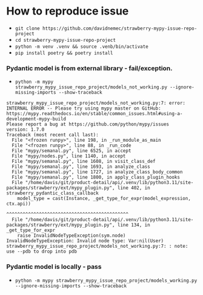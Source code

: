 # How to reproduce issue
- `git clone https://github.com/davidnemec/strawberry-mypy-issue-repo-project`
- `cd strawberry-mypy-issue-repo-project`
- `python -m venv .venv && source .venb/bin/activate`
- `pip install poetry && poetry install`

###  Pydantic model is from external library - fail/exception.
- `python -m mypy strawberry_mypy_issue_repo_project/models_not_working.py --ignore-missing-imports --show-traceback`
```
strawberry_mypy_issue_repo_project/models_not_working.py:7: error: INTERNAL ERROR -- Please try using mypy master on GitHub:
https://mypy.readthedocs.io/en/stable/common_issues.html#using-a-development-mypy-build
Please report a bug at https://github.com/python/mypy/issues
version: 1.7.0
Traceback (most recent call last):
  File "<frozen runpy>", line 198, in _run_module_as_main
  File "<frozen runpy>", line 88, in _run_code
  File "mypy/semanal.py", line 6525, in accept
  File "mypy/nodes.py", line 1140, in accept
  File "mypy/semanal.py", line 1608, in visit_class_def
  File "mypy/semanal.py", line 1693, in analyze_class
  File "mypy/semanal.py", line 1727, in analyze_class_body_common
  File "mypy/semanal.py", line 1800, in apply_class_plugin_hooks
  File "/home/davis/git/product-detail/api/.venv/lib/python3.11/site-packages/strawberry/ext/mypy_plugin.py", line 402, in strawberry_pydantic_class_callback
    model_type = cast(Instance, _get_type_for_expr(model_expression, ctx.api))
                                ^^^^^^^^^^^^^^^^^^^^^^^^^^^^^^^^^^^^^^^^^^^^^
  File "/home/davis/git/product-detail/api/.venv/lib/python3.11/site-packages/strawberry/ext/mypy_plugin.py", line 134, in _get_type_for_expr
    raise InvalidNodeTypeException(sym.node)
InvalidNodeTypeException: Invalid node type: Var:nil(User)
strawberry_mypy_issue_repo_project/models_not_working.py:7: : note: use --pdb to drop into pdb
```
###  Pydantic model is locally - pass
- `python -m mypy strawberry_mypy_issue_repo_project/models_working.py --ignore-missing-imports --show-traceback`